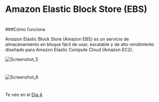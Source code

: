
# Amazon Elastic Block Store (EBS)

#

###Cómo funciona

Amazon Elastic Block Store (Amazon EBS) es un servicio de almacenamiento en bloque fácil de usar, escalable y de alto rendimiento diseñado para Amazon Elastic Compute Cloud (Amazon EC2).


![Screenshot_5](https://user-images.githubusercontent.com/105083569/174698642-63999772-64dd-4f8a-9e66-0b277f1043d5.png)


#

![Screenshot_6](https://user-images.githubusercontent.com/105083569/174698675-38bae74d-8163-41de-a4b8-30005c324148.png)









#
#
#
#
#


Te veo en el [Dia 4](day04.md).  
